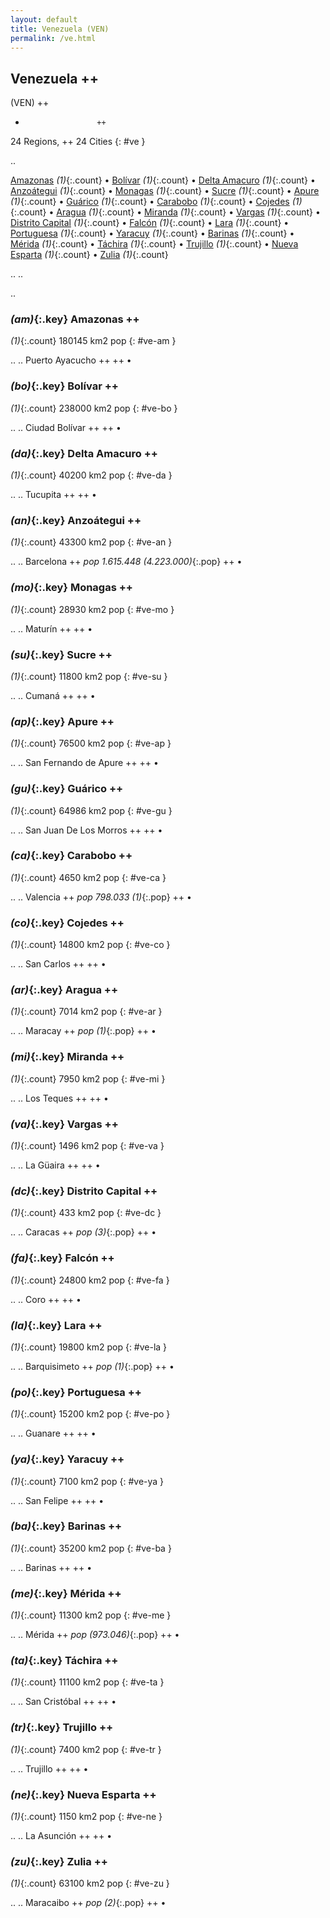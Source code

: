 ```yaml
---
layout: default
title: Venezuela (VEN)
permalink: /ve.html
---
```



## Venezuela   ++
(VEN)  ++
-                     ++
24 Regions, ++
24 Cities
{: #ve }

.. 

[Amazonas](#ve-am) _(1)_{:.count} • [Bolívar](#ve-bo) _(1)_{:.count} • [Delta Amacuro](#ve-da) _(1)_{:.count} • [Anzoátegui](#ve-an) _(1)_{:.count} • [Monagas](#ve-mo) _(1)_{:.count} • [Sucre](#ve-su) _(1)_{:.count} • [Apure](#ve-ap) _(1)_{:.count} • [Guárico](#ve-gu) _(1)_{:.count} • [Carabobo](#ve-ca) _(1)_{:.count} • [Cojedes](#ve-co) _(1)_{:.count} • [Aragua](#ve-ar) _(1)_{:.count} • [Miranda](#ve-mi) _(1)_{:.count} • [Vargas](#ve-va) _(1)_{:.count} • [Distrito Capital](#ve-dc) _(1)_{:.count} • [Falcón](#ve-fa) _(1)_{:.count} • [Lara](#ve-la) _(1)_{:.count} • [Portuguesa](#ve-po) _(1)_{:.count} • [Yaracuy](#ve-ya) _(1)_{:.count} • [Barinas](#ve-ba) _(1)_{:.count} • [Mérida](#ve-me) _(1)_{:.count} • [Táchira](#ve-ta) _(1)_{:.count} • [Trujillo](#ve-tr) _(1)_{:.count} • [Nueva Esparta](#ve-ne) _(1)_{:.count} • [Zulia](#ve-zu) _(1)_{:.count}


.. 
.. 



.. 


### _(am)_{:.key} Amazonas  ++
_(1)_{:.count}    180145 km2   pop
{: #ve-am }


..
..
Puerto Ayacucho  ++
 ++
•




### _(bo)_{:.key} Bolívar  ++
_(1)_{:.count}    238000 km2   pop
{: #ve-bo }


..
..
Ciudad Bolívar  ++
 ++
•




### _(da)_{:.key} Delta Amacuro  ++
_(1)_{:.count}    40200 km2   pop
{: #ve-da }


..
..
Tucupita  ++
 ++
•




### _(an)_{:.key} Anzoátegui  ++
_(1)_{:.count}    43300 km2   pop
{: #ve-an }


..
..
Barcelona  ++
 _pop 1.615.448 (4.223.000)_{:.pop} ++
•




### _(mo)_{:.key} Monagas  ++
_(1)_{:.count}    28930 km2   pop
{: #ve-mo }


..
..
Maturín  ++
 ++
•




### _(su)_{:.key} Sucre  ++
_(1)_{:.count}    11800 km2   pop
{: #ve-su }


..
..
Cumaná  ++
 ++
•




### _(ap)_{:.key} Apure  ++
_(1)_{:.count}    76500 km2   pop
{: #ve-ap }


..
..
San Fernando de Apure  ++
 ++
•




### _(gu)_{:.key} Guárico  ++
_(1)_{:.count}    64986 km2   pop
{: #ve-gu }


..
..
San Juan De Los Morros  ++
 ++
•




### _(ca)_{:.key} Carabobo  ++
_(1)_{:.count}    4650 km2   pop
{: #ve-ca }


..
..
Valencia  ++
 _pop 798.033 (1)_{:.pop} ++
•




### _(co)_{:.key} Cojedes  ++
_(1)_{:.count}    14800 km2   pop
{: #ve-co }


..
..
San Carlos  ++
 ++
•




### _(ar)_{:.key} Aragua  ++
_(1)_{:.count}    7014 km2   pop
{: #ve-ar }


..
..
Maracay  ++
 _pop (1)_{:.pop} ++
•




### _(mi)_{:.key} Miranda  ++
_(1)_{:.count}    7950 km2   pop
{: #ve-mi }


..
..
Los Teques  ++
 ++
•




### _(va)_{:.key} Vargas  ++
_(1)_{:.count}    1496 km2   pop
{: #ve-va }


..
..
La Güaira  ++
 ++
•




### _(dc)_{:.key} Distrito Capital  ++
_(1)_{:.count}    433 km2   pop
{: #ve-dc }


..
..
Caracas  ++
 _pop (3)_{:.pop} ++
•




### _(fa)_{:.key} Falcón  ++
_(1)_{:.count}    24800 km2   pop
{: #ve-fa }


..
..
Coro  ++
 ++
•




### _(la)_{:.key} Lara  ++
_(1)_{:.count}    19800 km2   pop
{: #ve-la }


..
..
Barquisimeto  ++
 _pop (1)_{:.pop} ++
•




### _(po)_{:.key} Portuguesa  ++
_(1)_{:.count}    15200 km2   pop
{: #ve-po }


..
..
Guanare  ++
 ++
•




### _(ya)_{:.key} Yaracuy  ++
_(1)_{:.count}    7100 km2   pop
{: #ve-ya }


..
..
San Felipe  ++
 ++
•




### _(ba)_{:.key} Barinas  ++
_(1)_{:.count}    35200 km2   pop
{: #ve-ba }


..
..
Barinas  ++
 ++
•




### _(me)_{:.key} Mérida  ++
_(1)_{:.count}    11300 km2   pop
{: #ve-me }


..
..
Mérida  ++
 _pop (973.046)_{:.pop} ++
•




### _(ta)_{:.key} Táchira  ++
_(1)_{:.count}    11100 km2   pop
{: #ve-ta }


..
..
San Cristóbal  ++
 ++
•




### _(tr)_{:.key} Trujillo  ++
_(1)_{:.count}    7400 km2   pop
{: #ve-tr }


..
..
Trujillo  ++
 ++
•




### _(ne)_{:.key} Nueva Esparta  ++
_(1)_{:.count}    1150 km2   pop
{: #ve-ne }


..
..
La Asunción  ++
 ++
•




### _(zu)_{:.key} Zulia  ++
_(1)_{:.count}    63100 km2   pop
{: #ve-zu }


..
..
Maracaibo  ++
 _pop (2)_{:.pop} ++
•


 
